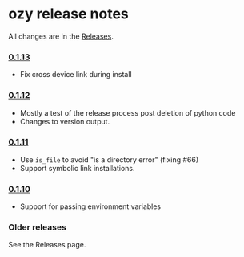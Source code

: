 # ozy release notes

All changes are in the [Releases](https://github.com/aquanauts/ozy/releases).

### [0.1.13](https://github.com/aquanauts/ozy/releases/tag/v0.1.13)
* Fix cross device link during install

### [0.1.12](https://github.com/aquanauts/ozy/releases/tag/v0.1.12)
* Mostly a test of the release process post deletion of python code
* Changes to version output.

### [0.1.11](https://github.com/aquanauts/ozy/releases/tag/v0.1.11)
* Use `is_file` to avoid "is a directory error" (fixing #66)
* Support symbolic link installations.

### [0.1.10](https://github.com/aquanauts/ozy/releases/tag/v0.1.10)
* Support for passing environment variables

### Older releases
See the Releases page.
